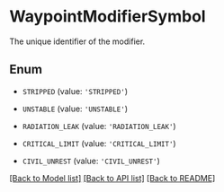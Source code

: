 # WaypointModifierSymbol

The unique identifier of the modifier.

## Enum

* `STRIPPED` (value: `'STRIPPED'`)

* `UNSTABLE` (value: `'UNSTABLE'`)

* `RADIATION_LEAK` (value: `'RADIATION_LEAK'`)

* `CRITICAL_LIMIT` (value: `'CRITICAL_LIMIT'`)

* `CIVIL_UNREST` (value: `'CIVIL_UNREST'`)

[[Back to Model list]](../README.md#documentation-for-models) [[Back to API list]](../README.md#documentation-for-api-endpoints) [[Back to README]](../README.md)


